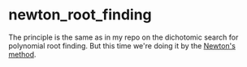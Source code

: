 # newton_root_finding
The principle is the same as in my repo on the dichotomic search for polynomial root finding. But this time we're doing it by the [Newton's method](https://en.wikipedia.org/wiki/Newton%27s_method).

